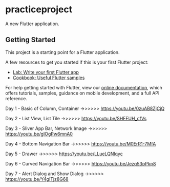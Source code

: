 # practiceproject

A new Flutter application.

## Getting Started

This project is a starting point for a Flutter application.

A few resources to get you started if this is your first Flutter project:

- [Lab: Write your first Flutter app](https://flutter.dev/docs/get-started/codelab)
- [Cookbook: Useful Flutter samples](https://flutter.dev/docs/cookbook)

For help getting started with Flutter, view our
[online documentation](https://flutter.dev/docs), which offers tutorials,
samples, guidance on mobile development, and a full API reference.




Day 1 - Basic of Column, Container     ->>>>>>   https://youtu.be/0zuAB8ZjCjQ


Day 2 - List View, List Tile           ->>>>>>   https://youtu.be/SHFFUH_cfVs


Day 3 - Sliver App Bar, Network Image  ->>>>>>   https://youtu.be/gIOgPw6mnA0


Day 4 - Bottom Navigation Bar          ->>>>>>   https://youtu.be/M0ErR1-7MfA


Day 5 - Drawer                         ->>>>>>   https://youtu.be/LLueLQNlqyc


Day 6 - Curved Navigation Bar          ->>>>>>   https://youtu.be/Jezq53pPkp8


Day 7 - Alert Dialog and Show Dialog         ->>>>>>   https://youtu.be/Y4gITjz8G68






